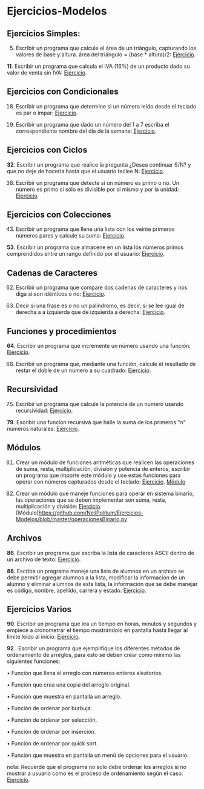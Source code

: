 # Ejercicios-Modelos

## Ejercicios Simples:

5. Escribir un programa que calcule el área de un triángulo, capturando los valores de base y altura. área del triángulo = (base * altura)/2: [Ejercicio](https://github.com/NeilPolitum/Ejercicios-Modelos/blob/master/areaTriangulo.py).

**11**. Escribir un programa que calcula el IVA (16%) de un producto dado su valor de venta sin IVA: [Ejercicio](https://pages.github.com/).

## Ejercicios con Condicionales

18. Escribir un programa que determine si un número leído desde el teclado es par o impar: [Ejercicio](https://github.com/NeilPolitum/Ejercicios-Modelos/blob/master/parimpar.py).

21. Escribir un programa que dado un número del 1 a 7 escriba el correspondiente nombre del día de la semana: [Ejercicio](https://github.com/NeilPolitum/Ejercicios-Modelos/blob/master/semana.py).

## Ejercicios con Ciclos

**32**. Escribir un programa que realice la pregunta ¿Desea continuar S/N? y que no deje de hacerla hasta que el usuario teclee N: [Ejercicio](https://pages.github.com/).

38. Escribir un programa que detecte si un número es primo o no. Un número es primo si sólo es divisible por sí mismo y por la unidad: [Ejercicio](https://github.com/NeilPolitum/Ejercicios-Modelos/blob/master/primos.py).

## Ejercicios con Colecciones

43. Escribir un programa que llene una lista con los veinte primeros números pares y calcule su suma: [Ejercicio](https://github.com/NeilPolitum/Ejercicios-Modelos/blob/master/pares.py).

**53**. Escribir un programa que almacene en un lista los números primos comprendidos entre un rango definido por el usuario: [Ejercicio]().

## Cadenas de Caracteres

62. Escribir un programa que compare dos cadenas de caracteres y nos diga si son idénticos o no: [Ejercicio](https://github.com/NeilPolitum/Ejercicios-Modelos/blob/master/cadena.py).

63. Decir si una frase es o no un palíndromo, es decir, si se lee igual de derecha a a izquierda que de izquierda a derecha: [Ejercicio](https://github.com/NeilPolitum/Ejercicios-Modelos/blob/master/palíndroma.py).

## Funciones y procedimientos

**64**. Escribir un programa que incremente un número usando una función: [Ejercicio](https://pages.github.com/).

68. Escribir un programa que, mediante una función, calcule el resultado de restar el doble de un numero a su cuadrado: [Ejercicio](https://github.com/NeilPolitum/Ejercicios-Modelos/blob/master/fundobleexp68.py).

## Recursividad

75. Escribir un programa que calcule la potencia de un numero usando recursividad: [Ejercicio](https://github.com/NeilPolitum/Ejercicios-Modelos/blob/master/potenciaRec.py).

**79**. Escribir una función recursiva que halle la suma de los primeros "n" números naturales: [Ejercicio](https://pages.github.com/).

## Módulos

81. Crear un módulo de funciones aritméticas que realicen las operaciones de suma, resta, multiplicación, división y potencia de enteros, escribir un programa que importe este módulo y use estas funciones para operar con números capturados desde el teclado: [Ejercicio](https://github.com/NeilPolitum/Ejercicios-Modelos/blob/master/moduloEntero.py). [Módulo](https://github.com/NeilPolitum/Ejercicios-Modelos/blob/master/operacionesEntero.py)

83. Crear un módulo que maneje funciones para operar en sistema binario, las operaciones que se deben implementar son suma, resta, multiplicación y división: [Ejercicio](https://github.com/NeilPolitum/Ejercicios-Modelos/blob/master/moduloBinario.py). [Módulo]https://github.com/NeilPolitum/Ejercicios-Modelos/blob/master/operacionesBinario.py

## Archivos

**86**. Escribir un programa que escriba la lista de caracteres ASCII dentro de un archivo de texto: [Ejercicio](https://pages.github.com/).

**88**. Escriba un programa maneje una lista de alumnos en un archivo se debe permitir agregar alumnos a la lista, modificar la información de un alumno y eliminar alumnos de esta lista, la información que se debe manejar es código, nombre, apellido, carrera y estado: [Ejercicio](https://pages.github.com/).

## Ejercicios Varios

**90**. Escribir un programa que lea un tiempo en horas, minutos y segundos y empiece a cronometrar el tiempo mostrándolo en pantalla hasta llegar al limite leído al inicio: [Ejercicio](https://pages.github.com/).

**92**. .Escribir un programa que ejemplifique los diferentes métodos de ordenamiento de arreglos, para esto se deben crear como mínimo las siguientes funciones: 

• Función que llena el arreglo con números enteros aleatorios. 

• Función que crea una copia del arreglo original. 

• Función que muestra en pantalla un arreglo. 

• Función de ordenar por burbuja. 

• Función de ordenar por selección. 

• Función de ordenar por inserción. 

• Función de ordenar por quick sort. 

• Función que muestra en pantalla un menú de opciones para el usuario. 

nota: Recuerde que el programa no solo debe ordenar los arreglos si no mostrar a usuario como es el proceso de ordenamiento según el caso: [Ejercicio](https://pages.github.com/).
